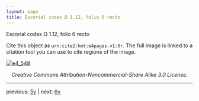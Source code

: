 ```yaml
---
layout: page
title: Escorial codex Ω 1.12, folio 6 recto
---
```


Escorial codex Ω 1.12, folio 6 recto

Cite this object as `urn:cite2:hmt:e4pages.v1:6r`.  The full image is linked to a citation tool you can use to cite regions of the image.

[![e4_548](http://www.homermultitext.org/iipsrv?IIIF=/project/homer/pyramidal/deepzoom/hmt/e4img/2017a/e4_548.tif/full/800,/0/default.jpg)](http://www.homermultitext.org/ict2/?urn=urn:cite2:hmt:e4img.2017a:e4_548) 

<p style="text-align: center; font-style: italic;">Creative Commons Attribution-Noncommercial-Share Alike 3.0 License.</p>

---

previous: [5v](../5v/) | next: [6v](../6v/)